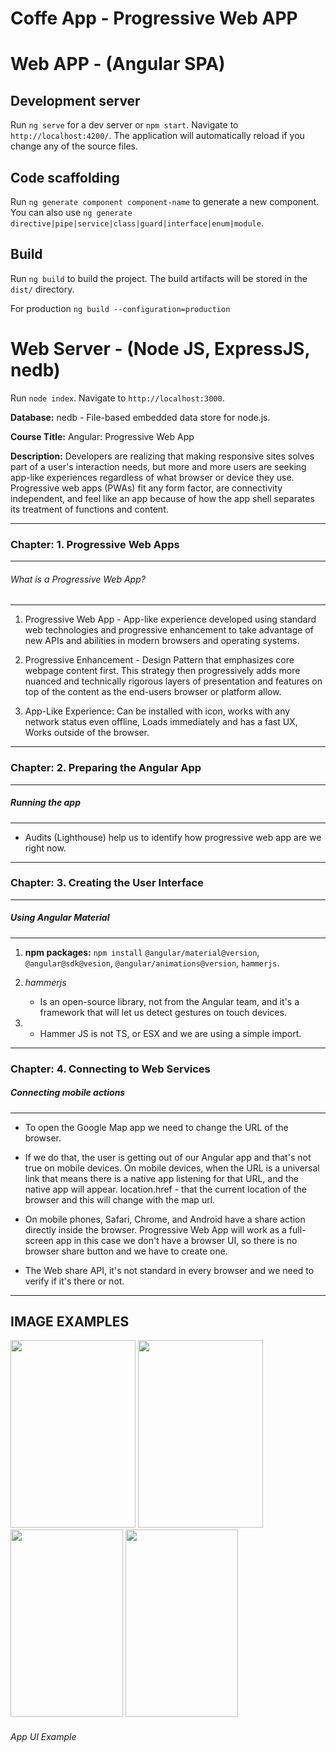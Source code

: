 # Coffe App - Progressive Web APP

# Web APP - (Angular SPA)

## Development server

Run `ng serve` for a dev server or `npm start`. Navigate to `http://localhost:4200/`. The application will automatically reload if you change any of the source files.

## Code scaffolding

Run `ng generate component component-name` to generate a new component. You can also use `ng generate directive|pipe|service|class|guard|interface|enum|module`.

## Build

Run `ng build` to build the project. The build artifacts will be stored in the `dist/` directory.

For production `ng build --configuration=production`

# Web Server - (Node JS, ExpressJS, nedb)

Run `node index`. Navigate to `http://localhost:3000`. 

**Database:** nedb - File-based embedded data store for node.js.

**Course Title:** Angular: Progressive Web App

**Description:** Developers are realizing that making responsive sites solves part of a user's interaction needs, but more and more users are seeking app-like experiences regardless of what browser or device they use. Progressive web apps (PWAs) fit any form factor, are connectivity independent, and feel like an app because of how the app shell separates its treatment of functions and content.


_________________________________________________________________________________________________________________________________________________________


### Chapter: 1. Progressive Web Apps
***********************************************

###### What is a Progressive Web App?
-----------------------------------------------                   

1. Progressive Web App - App-like experience developed using standard web technologies and progressive enhancement to take advantage of new APIs and abilities in modern browsers and operating systems. 

2. Progressive Enhancement - Design Pattern that emphasizes core webpage content first. This strategy then progressively adds more nuanced and technically rigorous layers of presentation and features on top of the content as the end-users browser or platform allow. 

3. App-Like Experience: Can be installed with icon, works with any network status even offline, Loads immediately and has a fast UX, Works outside of the browser. 

***********************************************


### Chapter: 2. Preparing the Angular App

-----------------------------------------------
##### Running the app
-----------------------------------------------                 

- Audits (Lighthouse) help us to identify how progressive web app are we right now. 

***********************************************

### Chapter: 3. Creating the User Interface

-----------------------------------------------
##### Using Angular Material
-----------------------------------------------

1. **npm packages:** `npm install` `@angular/material@version`, `@angular@sdk@vesion`, `@angular/animations@version`, `hammerjs`. 

2. _hammerjs_
    - Is an open-source library, not from the Angular team, and it's a framework that will let us detect gestures on touch devices. 

3.
     -  Hammer JS is not TS, or ESX and we are using a simple import. 
***********************************************

### Chapter: 4. Connecting to Web Services


##### Connecting mobile actions
-----------------------------------------------

*  To open the Google Map app we need to change the URL of the browser. 

* If we do that, the user is getting out of our Angular app and that's not true on mobile devices. On mobile devices, when the URL is a universal link that means there is a native app listening for that URL, and the native app will appear. location.href - that the current location of the browser and this will change with the map url. 

*  On mobile phones, Safari, Chrome, and Android have a share action directly inside the browser. Progressive Web App will work as a full-screen app in this case we don't have a browser UI, so there is no browser share button and we have to create one. 

* The Web share API, it's not standard in every browser and we need to verify if it's there or not.

________________________________________________________________________________________________________________________________________________________

## IMAGE EXAMPLES

<div>
  <img src="https://user-images.githubusercontent.com/59177404/284050468-130eb30c-b540-45b1-b861-8c225bf54f06.jpg" width="200" height="300">

<img src="https://user-images.githubusercontent.com/59177404/284050468-130eb30c-b540-45b1-b861-8c225bf54f06.jpg" width="200" height="300">

<img src="https://user-images.githubusercontent.com/59177404/284050472-f708762d-bd39-4e32-ba9f-653d52c26296.jpg" width="180" height="300">


<img  src="https://user-images.githubusercontent.com/59177404/285297408-9a710b1c-be26-493e-8c57-83778513cc1b.jpg" width="180" height="300">
<h6>App UI Example</h6>
</div>
